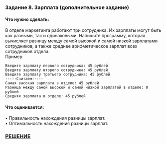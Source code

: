 ### Задание 8. Зарплата (дополнительное задание)

#### Что нужно сделать:

В отделе маркетинга работают три сотрудника. Их зарплаты могут быть как разными, так и одинаковыми. Напишите программу, которая вычисляет разницу между самой высокой и самой низкой зарплатами сотрудников, а также среднее арифметическое зарплат всех сотрудников отдела.  
Пример

```
Введите зарплату первого сотрудника: 45 рублей
Введите зарплату второго сотрудника: 45 рублей
Введите зарплату третьего сотрудника: 45 рублей
-----Считаем-----
Самая высокая зарплата в отделе: 45 рублей
Разница между самой высокой и самой низкой зарплатой в отделе: 0 рублей
Средняя зарплата в отделе: 45 рублей
```

#### Что оценивается:

• Правильность нахождения разницы зарплат.  
• Оптимальность нахождения разницы зарплат.

### [РЕШЕНИЕ](https://replit.com/@pavvell/h0mew0rkCppBasics-of-programminglesson4exercise8#main.cpp)
